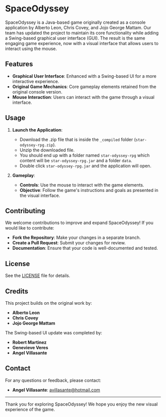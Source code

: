 # SpaceOdyssey

SpaceOdyssey is a Java-based game originally created as a console application by Alberto Leon, Chris Covey, and Jojo George Mattam. Our team has updated the project to maintain its core functionality while adding a Swing-based graphical user interface (GUI). The result is the same engaging game experience, now with a visual interface that allows users to interact using the mouse.

## Features

- **Graphical User Interface**: Enhanced with a Swing-based UI for a more interactive experience.
- **Original Game Mechanics**: Core gameplay elements retained from the original console version.
- **Mouse Interaction**: Users can interact with the game through a visual interface.

## Usage

1. **Launch the Application**:
   - Download the .zip file that is inside the `_compiled` folder (`star-odyssey-rpg.zip`).
   - Unzip the downloaded file.
   - You should end up with a folder named `star-odyssey-rpg` which content will be `star-odyssey-rpg.jar` and a folder `data`.
   - Double click `star-odyssey-rpg.jar` and the application will open.

2. **Gameplay**:
   - **Controls**: Use the mouse to interact with the game elements.
   - **Objective**: Follow the game's instructions and goals as presented in the visual interface.

## Contributing

We welcome contributions to improve and expand SpaceOdyssey! If you would like to contribute:
- **Fork the Repository**: Make your changes in a separate branch.
- **Create a Pull Request**: Submit your changes for review.
- **Documentation**: Ensure that your code is well-documented and tested.

## License

See the [LICENSE](https://github.com/cutiri/SpaceOdyssey-Swing?tab=CC0-1.0-1-ov-file#) file for details.

## Credits

This project builds on the original work by:
- **Alberto Leon**
- **Chris Covey**
- **Jojo George Mattam**

The Swing-based UI update was completed by:
- **Robert Martinez**
- **Genevieve Veres**
- **Angel Villasante**

## Contact

For any questions or feedback, please contact:
- **Angel Villasante**: [avillasante@hotmail.com](mailto:avillasante@hotmail.com)

---

Thank you for exploring SpaceOdyssey! We hope you enjoy the new visual experience of the game.

